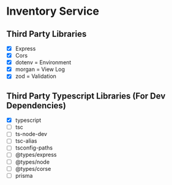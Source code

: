 # Inventory Service

## Third Party Libraries  
 - [x] Express 
 - [x] Cors
 - [x] dotenv = Environment
 - [x] morgan = View Log
 - [x] zod = Validation
  
## Third Party Typescript Libraries (For Dev Dependencies)
- [x] typescript 
- [ ] tsc 
- [ ] ts-node-dev 
- [ ] tsc-alias 
- [ ] tsconfig-paths
- [ ] @types/express 
- [ ] @types/node
- [ ] @types/corse
- [ ] prisma
